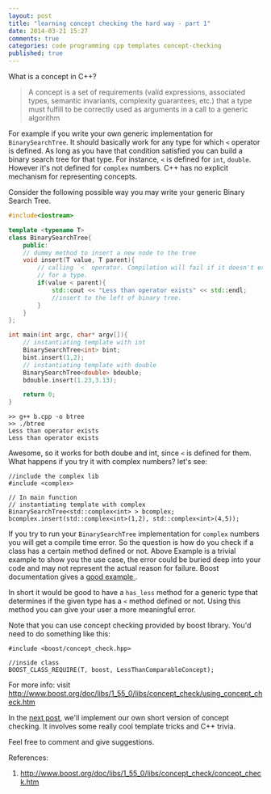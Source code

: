 ```yaml
---
layout: post
title: "learning concept checking the hard way - part 1"
date: 2014-03-21 15:27
comments: true
categories: code programming cpp templates concept-checking
published: true
---
```


What is a concept in C++?

> A concept is a set of requirements (valid expressions, associated types, semantic invariants, complexity guarantees, etc.) 
that a type must fulfill to be correctly used as arguments in a call to a generic algorithm

For example if you write your own generic implementation for
`BinarySearchTree`. It should basically work for any type for which `<`
operator is defined. As long as you have that condition satisfied you
can build a binary search tree for that type. For instance, `<` is defined for
`int`, `double`. However it's not defined for `complex` numbers. C++ has
no explicit mechanism for representing concepts.

Consider the following possible way 
you may write your generic Binary Search Tree.
<!-- more -->
```c++
#include<iostream>

template <typename T>
class BinarySearchTree{
    public:
    // dummy method to insert a new node to the tree
    void insert(T value, T parent){
        // calling `<` operator. Compilation will fail if it doesn't exist
        // for a type.
        if(value < parent){
            std::cout << "Less than operator exists" << std::endl;
            //insert to the left of binary tree.
        }
    }
};

int main(int argc, char* argv[]){
    // instantiating template with int
    BinarySearchTree<int> bint;
    bint.insert(1,2);
    // instantiating template with double
    BinarySearchTree<double> bdouble;
    bdouble.insert(1.23,3.13);

    return 0;
}

```

```
>> g++ b.cpp -o btree
>> ./btree
Less than operator exists
Less than operator exists
```

Awesome, so it works for both doube and int, since `<` is defined for
them. What happens if you try it with complex numbers? let's see:

```
//include the complex lib
#include <complex>

// In main function
// instantiating template with complex
BinarySearchTree<std::complex<int> > bcomplex;
bcomplex.insert(std::complex<int>(1,2), std::complex<int>(4,5));

```

If you try to run your `BinarySearchTree` implementation for `complex`
numbers you will get a compile time error. So the question is how do you
check if a class has a certain method defined or not. Above Example is a
trivial example to show you the use case, the error could be buried deep 
into your code and may not represent the actual reason for
failure. Boost documentation gives a [ good example ]( http://www.boost.org/doc/libs/1_55_0/libs/concept_check/concept_check.htm ).

In short it would be good to have a `has_less` method for a generic type 
that determines if the given type has a `<` method defined or not. Using
this method you can give your user a more meaningful error.

Note that you can use concept checking provided by boost library. You'd
need to do something like this:

```
#include <boost/concept_check.hpp>

//inside class
BOOST_CLASS_REQUIRE(T, boost, LessThanComparableConcept);

```

For more info: visit http://www.boost.org/doc/libs/1_55_0/libs/concept_check/using_concept_check.htm

In the [next post](http://goyalankit.com/blog/2014/03/24/learning-concept-checking-the-hard-way-2/), we'll implement our own short version of concept
checking. It involves some really cool template tricks and C++ trivia.

Feel free to comment and give suggestions.

References:

1. http://www.boost.org/doc/libs/1_55_0/libs/concept_check/concept_check.htm


